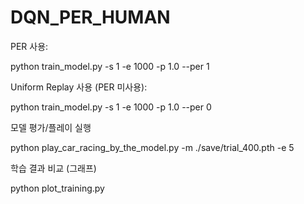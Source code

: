 # DQN_PER_HUMAN

PER 사용:

python train_model.py -s 1 -e 1000 -p 1.0 --per 1

Uniform Replay 사용 (PER 미사용):

python train_model.py -s 1 -e 1000 -p 1.0 --per 0

모델 평가/플레이 실행

python play_car_racing_by_the_model.py -m ./save/trial_400.pth -e 5

학습 결과 비교 (그래프)

python plot_training.py
